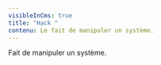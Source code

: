 ```yaml
---
visibleInCms: true
title: "Hack "
contenu: Le fait de manipuler un système.
---
```

<!--StartFragment-->

Fait de manipuler un système.

<!--EndFragment-->